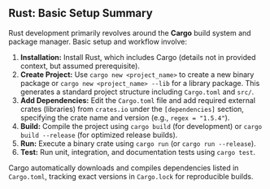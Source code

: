## Rust: Basic Setup Summary

Rust development primarily revolves around the **Cargo** build system and package manager. Basic setup and workflow involve:

1.  **Installation:** Install Rust, which includes Cargo (details not in provided context, but assumed prerequisite).
2.  **Create Project:** Use `cargo new <project_name>` to create a new binary package or `cargo new <project_name> --lib` for a library package. This generates a standard project structure including `Cargo.toml` and `src/`.
3.  **Add Dependencies:** Edit the `Cargo.toml` file and add required external crates (libraries) from `crates.io` under the `[dependencies]` section, specifying the crate name and version (e.g., `regex = "1.5.4"`).
4.  **Build:** Compile the project using `cargo build` (for development) or `cargo build --release` (for optimized release builds).
5.  **Run:** Execute a binary crate using `cargo run` (or `cargo run --release`).
6.  **Test:** Run unit, integration, and documentation tests using `cargo test`.

Cargo automatically downloads and compiles dependencies listed in `Cargo.toml`, tracking exact versions in `Cargo.lock` for reproducible builds.